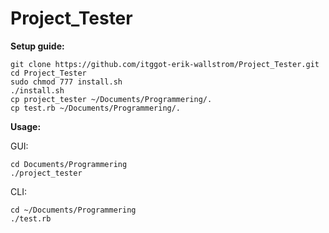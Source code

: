 # Project_Tester

**Setup guide:**

	git clone https://github.com/itggot-erik-wallstrom/Project_Tester.git
	cd Project_Tester
	sudo chmod 777 install.sh
	./install.sh
	cp project_tester ~/Documents/Programmering/.
	cp test.rb ~/Documents/Programmering/.

**Usage:**

GUI:

	cd Documents/Programmering
	./project_tester

CLI:

	cd ~/Documents/Programmering
	./test.rb


